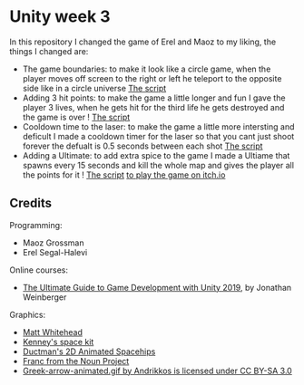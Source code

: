 # Unity week 3
In this repository I changed the game of Erel and Maoz to my liking, the things I changed are:
* The game boundaries: to make it look like a circle game, when the player moves off screen to the right or left he teleport to the opposite side like in a circle universe [The script](https://github.com/our-game-maya-and-michael/SpaceShooter/blob/main/Assets/Scripts/1-movers/ObjectWarpAsCircle.cs)
* Adding 3 hit points: to make the game a little longer and fun I gave the player 3 lives, when he gets hit for the third life he gets destroyed and the game is over ! [The script](https://github.com/our-game-maya-and-michael/SpaceShooter/blob/main/Assets/Scripts/3-collisions/DestroyOnTrigger2D.cs)
* Cooldown time to the laser: to make the game a little more intersting and deficult I made a cooldown timer for the laser so that you cant just shoot forever the defualt is 0.5 seconds between each shot [The script](https://github.com/our-game-maya-and-michael/SpaceShooter/blob/main/Assets/Scripts/2-spawners/LaserShooter.cs)
* Adding a Ultimate: to add extra spice to the game I made a Ultiame that spawns every 15 seconds and kill the whole map and gives the player all the points for it ! [The script](https://github.com/our-game-maya-and-michael/SpaceShooter/blob/main/Assets/Scripts/3-collisions/UltimateEffect.cs)
[to play the game on itch.io](https://mayamichael.itch.io/spaceshooter-michael)
## Credits

Programming:
* Maoz Grossman
* Erel Segal-Halevi

Online courses:
* [The Ultimate Guide to Game Development with Unity 2019](https://www.udemy.com/the-ultimate-guide-to-game-development-with-unity/), by Jonathan Weinberger

Graphics:
* [Matt Whitehead](https://ccsearch.creativecommons.org/photos/7fd4a37b-8d1a-4d4c-80a2-4ca4a3839941)
* [Kenney's space kit](https://kenney.nl/assets/space-kit)
* [Ductman's 2D Animated Spacehips](https://assetstore.unity.com/packages/2d/characters/2d-animated-spaceships-96852)
* [Franc from the Noun Project](https://commons.wikimedia.org/w/index.php?curid=64661575)
* [Greek-arrow-animated.gif by Andrikkos is licensed under CC BY-SA 3.0](https://search.creativecommons.org/photos/2db102af-80d0-4ec8-9171-1ac77d2565ce)
